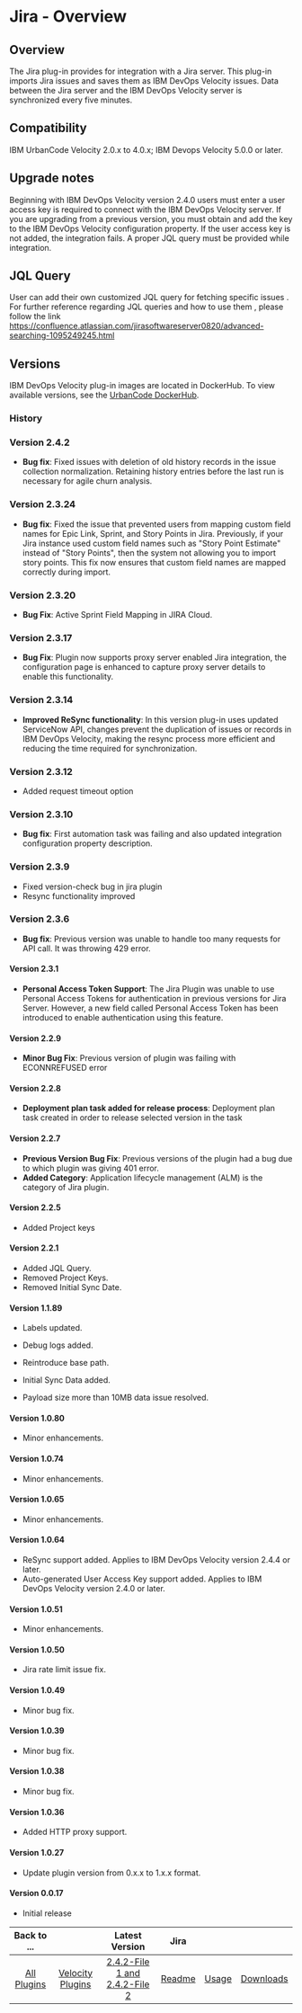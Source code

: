 
# Jira - Overview

## Overview

The Jira plug-in provides for integration with a Jira server. This plug-in imports Jira issues and saves them as IBM DevOps Velocity issues. Data between the Jira server and the IBM DevOps Velocity server is synchronized every five minutes.

## Compatibility

IBM UrbanCode Velocity 2.0.x to 4.0.x; IBM Devops Velocity 5.0.0 or later.
 
## Upgrade notes

Beginning with IBM DevOps Velocity version 2.4.0 users must enter a user access key is required to connect with the IBM DevOps Velocity server. If you are upgrading from a previous version, you must obtain and add the key to the IBM DevOps Velocity configuration property. If the user access key is not added, the integration fails. A proper JQL query must be provided while integration.

## JQL Query

User can add their own customized JQL query for fetching specific issues . For further reference regarding JQL queries and how to use them , please follow the link https://confluence.atlassian.com/jirasoftwareserver0820/advanced-searching-1095249245.html

## Versions

IBM DevOps Velocity plug-in images are located in DockerHub. To view available versions, see the [UrbanCode DockerHub](https://hub.docker.com/r/urbancode/ucv-ext-jira/tags).

### History

### Version 2.4.2

* **Bug fix**: Fixed issues with deletion of old history records in the issue collection normalization. Retaining history entries before the last run is necessary for agile churn analysis.

### Version 2.3.24

* **Bug fix**: Fixed the issue that prevented users from mapping custom field names for Epic Link, Sprint, and Story Points in Jira. Previously, if your Jira instance used custom field names such as "Story Point Estimate" instead of "Story Points", then the system not allowing you to import story points. This fix now ensures that custom field names are mapped correctly during import.

### Version 2.3.20

* **Bug Fix**: Active Sprint Field Mapping in JIRA Cloud. 

### Version 2.3.17

* **Bug Fix**: Plugin now supports proxy server enabled Jira integration, the configuration page is enhanced to capture proxy server details to enable this functionality.

### Version 2.3.14

* **Improved ReSync functionality**: In this version plug-in uses updated ServiceNow API, changes prevent the duplication of issues or records in IBM DevOps Velocity, making the resync process more efficient and reducing the time required for synchronization. 

### Version 2.3.12

* Added request timeout option

### Version 2.3.10

* **Bug fix**: First automation task was failing and also updated integration configuration property description. 

### Version 2.3.9

* Fixed version-check bug in jira plugin
* Resync functionality improved 

### Version 2.3.6
* **Bug fix**: Previous version was unable to handle too many requests for API call. It was throwing 429 error. 

#### Version 2.3.1

* **Personal Access Token Support**: The Jira Plugin was unable to use Personal Access Tokens for authentication in previous versions for Jira Server. However, a new field called Personal Access Token has been introduced to enable authentication using this feature.

#### Version 2.2.9

* **Minor Bug Fix**: Previous version of plugin was failing with ECONNREFUSED error

#### Version 2.2.8

* **Deployment plan task added for release process**: Deployment plan task created in order to release selected version in the task

#### Version 2.2.7

* **Previous Version Bug Fix**: Previous versions of the plugin had a bug due to which plugin was giving 401 error.
* **Added Category**: Application lifecycle management (ALM) is the category of Jira plugin.

#### Version 2.2.5

* Added Project keys

#### Version 2.2.1

* Added JQL Query.
* Removed Project Keys.
* Removed Initial Sync Date.

#### Version 1.1.89

* Labels updated.
* Debug logs added.

* Reintroduce base path.
* Initial Sync Data added.
* Payload size more than 10MB data issue resolved.

#### Version 1.0.80

* Minor enhancements.

#### Version 1.0.74

* Minor enhancements.

#### Version 1.0.65

* Minor enhancements.

#### Version 1.0.64

* ReSync support added. Applies to IBM DevOps Velocity version 2.4.4 or later.
* Auto-generated User Access Key support added. Applies to IBM DevOps Velocity version 2.4.0 or later.

#### Version 1.0.51

* Minor enhancements.

#### Version 1.0.50

* Jira rate limit issue fix.

#### Version 1.0.49

* Minor bug fix.

#### Version 1.0.39

* Minor bug fix.

#### Version 1.0.38

* Minor bug fix.

#### Version 1.0.36

* Added HTTP proxy support.

#### Version 1.0.27

* Update plugin version from 0.x.x to 1.x.x format.

#### Version 0.0.17

* Initial release

|Back to ...||Latest Version|Jira |||
| :---: | :---: | :---: | :---: | :---: | :---: |
|[All Plugins](../../index.md)|[Velocity Plugins](../README.md)|[2.4.2-File 1 ](https://raw.githubusercontent.com/UrbanCode/IBM-UCV-PLUGINS/main/files/ucv-ext-jira/ucv-ext-jira%3A2.4.2.tar.7z.001)[and 2.4.2-File 2](https://raw.githubusercontent.com/UrbanCode/IBM-UCV-PLUGINS/main/files/ucv-ext-jira/ucv-ext-jira%3A2.4.2.tar.7z.002)|[Readme](README.md)|[Usage](usage.md)|[Downloads](downloads.md)|
